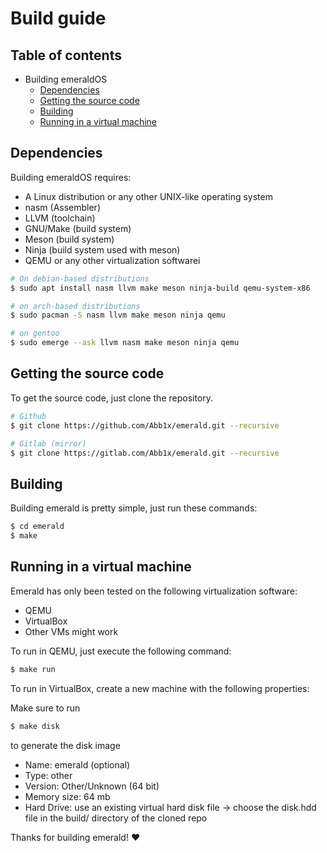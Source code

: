 # Build guide

## Table of contents
- Building emeraldOS
    -   [Dependencies](#dependencies)
    -   [Getting the source code](#getting-the-source-code)
    -   [Building](#building)
    -   [Running in a virtual machine](#running-in-a-virtual-machine)



## Dependencies

Building emeraldOS requires:

- A Linux distribution or any other UNIX-like operating system
- nasm (Assembler)
- LLVM (toolchain)
- GNU/Make (build system)
- Meson (build system)
- Ninja (build system used with meson)
- QEMU or any other virtualization softwarei

```sh
# On debian-based distributions
$ sudo apt install nasm llvm make meson ninja-build qemu-system-x86 
```

```sh
# on arch-based distributions
$ sudo pacman -S nasm llvm make meson ninja qemu
```

```sh
# on gentoo
$ sudo emerge --ask llvm nasm make meson ninja qemu
```

## Getting the source code

To get the source code, just clone the repository.

```sh
# Github
$ git clone https://github.com/Abb1x/emerald.git --recursive
```
```sh
# Gitlab (mirror)
$ git clone https://gitlab.com/Abb1x/emerald.git --recursive
```

## Building 

Building emerald is pretty simple, just run these commands:

```sh
$ cd emerald
$ make
```

## Running in a virtual machine

Emerald has only been tested on the following virtualization software:
- QEMU
- VirtualBox
- Other VMs might work

To run in QEMU, just execute the following command:

```sh
$ make run
```

To run in VirtualBox,  create a new machine with the following properties:

Make sure to run 
```sh
$ make disk
```
to generate the disk image

- Name: emerald (optional)
- Type: other
- Version: Other/Unknown (64 bit)
- Memory size: 64 mb 
- Hard Drive: use an existing virtual hard disk file -> choose the disk.hdd file in the build/ directory of the cloned repo

Thanks for building emerald! :heart:
